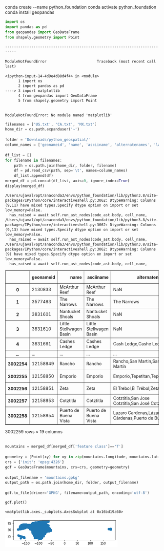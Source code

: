 conda create --name python_foundation
conda activate python_foundation
conda install geopandas


```python
import os
import pandas as pd
from geopandas import GeoDataFrame
from shapely.geometry import Point
```


    ---------------------------------------------------------------------------

    ModuleNotFoundError                       Traceback (most recent call last)

    <ipython-input-14-4d9e4d88d4f4> in <module>
          1 import os
          2 import pandas as pd
    ----> 3 import matplotlib
          4 from geopandas import GeoDataFrame
          5 from shapely.geometry import Point


    ModuleNotFoundError: No module named 'matplotlib'



```python
filenames = ['US.txt', 'CA.txt', 'MX.txt']
home_dir = os.path.expanduser('~')

folder = 'Downloads/python_geospatial/'
column_names = ['geonameid', 'name', 'asciiname', 'alternatenames', 'latitude', 'longitude', 'feature class', 'feature code', 'country code', 'cc2', 'admin1 code', 'admin2 code', 'admin3 code', 'admin4 code', 'population', 'elevation', 'dem', 'timezone', 'modification date']

df_list = []
for filename in filenames:
    path = os.path.join(home_dir, folder, filename)
    df = pd.read_csv(path, sep='\t', names=column_names)
    df_list.append(df)
merged_df = pd.concat(df_list, axis=0, ignore_index=True)
display(merged_df)
```

    /Users/ujaval/opt/anaconda3/envs/python_foundation/lib/python3.8/site-packages/IPython/core/interactiveshell.py:3062: DtypeWarning: Columns (9,11) have mixed types.Specify dtype option on import or set low_memory=False.
      has_raised = await self.run_ast_nodes(code_ast.body, cell_name,
    /Users/ujaval/opt/anaconda3/envs/python_foundation/lib/python3.8/site-packages/IPython/core/interactiveshell.py:3062: DtypeWarning: Columns (9,13) have mixed types.Specify dtype option on import or set low_memory=False.
      has_raised = await self.run_ast_nodes(code_ast.body, cell_name,
    /Users/ujaval/opt/anaconda3/envs/python_foundation/lib/python3.8/site-packages/IPython/core/interactiveshell.py:3062: DtypeWarning: Columns (9) have mixed types.Specify dtype option on import or set low_memory=False.
      has_raised = await self.run_ast_nodes(code_ast.body, cell_name,



<div>
<style scoped>
    .dataframe tbody tr th:only-of-type {
        vertical-align: middle;
    }

    .dataframe tbody tr th {
        vertical-align: top;
    }

    .dataframe thead th {
        text-align: right;
    }
</style>
<table border="1" class="dataframe">
  <thead>
    <tr style="text-align: right;">
      <th></th>
      <th>geonameid</th>
      <th>name</th>
      <th>asciiname</th>
      <th>alternatenames</th>
      <th>latitude</th>
      <th>longitude</th>
      <th>feature class</th>
      <th>feature code</th>
      <th>country code</th>
      <th>cc2</th>
      <th>admin1 code</th>
      <th>admin2 code</th>
      <th>admin3 code</th>
      <th>admin4 code</th>
      <th>population</th>
      <th>elevation</th>
      <th>dem</th>
      <th>timezone</th>
      <th>modification date</th>
    </tr>
  </thead>
  <tbody>
    <tr>
      <th>0</th>
      <td>2130833</td>
      <td>McArthur Reef</td>
      <td>McArthur Reef</td>
      <td>NaN</td>
      <td>52.06667</td>
      <td>177.86667</td>
      <td>U</td>
      <td>RFU</td>
      <td>US</td>
      <td>NaN</td>
      <td>AK</td>
      <td>16</td>
      <td>NaN</td>
      <td>NaN</td>
      <td>0</td>
      <td>NaN</td>
      <td>-9999</td>
      <td>Asia/Kamchatka</td>
      <td>2016-07-05</td>
    </tr>
    <tr>
      <th>1</th>
      <td>3577483</td>
      <td>The Narrows</td>
      <td>The Narrows</td>
      <td>The Narrows</td>
      <td>18.37502</td>
      <td>-64.72517</td>
      <td>H</td>
      <td>CHN</td>
      <td>US</td>
      <td>VG</td>
      <td>00</td>
      <td>NaN</td>
      <td>NaN</td>
      <td>NaN</td>
      <td>0</td>
      <td>NaN</td>
      <td>-9999</td>
      <td>America/St_Thomas</td>
      <td>2018-11-06</td>
    </tr>
    <tr>
      <th>2</th>
      <td>3831601</td>
      <td>Nantucket Shoals</td>
      <td>Nantucket Shoals</td>
      <td>NaN</td>
      <td>41.06917</td>
      <td>-69.67983</td>
      <td>U</td>
      <td>SHSU</td>
      <td>US</td>
      <td>NaN</td>
      <td>MA</td>
      <td>NaN</td>
      <td>NaN</td>
      <td>NaN</td>
      <td>0</td>
      <td>NaN</td>
      <td>-9999</td>
      <td>NaN</td>
      <td>2019-03-18</td>
    </tr>
    <tr>
      <th>3</th>
      <td>3831610</td>
      <td>Little Stellwagen Basin</td>
      <td>Little Stellwagen Basin</td>
      <td>NaN</td>
      <td>42.11667</td>
      <td>-70.28333</td>
      <td>U</td>
      <td>BSNU</td>
      <td>US</td>
      <td>NaN</td>
      <td>00</td>
      <td>NaN</td>
      <td>NaN</td>
      <td>NaN</td>
      <td>0</td>
      <td>NaN</td>
      <td>-9999</td>
      <td>America/New_York</td>
      <td>2017-05-26</td>
    </tr>
    <tr>
      <th>4</th>
      <td>3831661</td>
      <td>Cashes Ledge</td>
      <td>Cashes Ledge</td>
      <td>Cash Ledge,Cashe Ledge</td>
      <td>42.91328</td>
      <td>-68.95380</td>
      <td>U</td>
      <td>RDGU</td>
      <td>US</td>
      <td>NaN</td>
      <td>NaN</td>
      <td>NaN</td>
      <td>NaN</td>
      <td>NaN</td>
      <td>0</td>
      <td>NaN</td>
      <td>-9999</td>
      <td>NaN</td>
      <td>2019-02-11</td>
    </tr>
    <tr>
      <th>...</th>
      <td>...</td>
      <td>...</td>
      <td>...</td>
      <td>...</td>
      <td>...</td>
      <td>...</td>
      <td>...</td>
      <td>...</td>
      <td>...</td>
      <td>...</td>
      <td>...</td>
      <td>...</td>
      <td>...</td>
      <td>...</td>
      <td>...</td>
      <td>...</td>
      <td>...</td>
      <td>...</td>
      <td>...</td>
    </tr>
    <tr>
      <th>3002254</th>
      <td>12158849</td>
      <td>Rancho</td>
      <td>Rancho</td>
      <td>Rancho,San Martin,San Martín</td>
      <td>25.80089</td>
      <td>-100.38209</td>
      <td>P</td>
      <td>PPLX</td>
      <td>MX</td>
      <td>NaN</td>
      <td>19</td>
      <td>NaN</td>
      <td>NaN</td>
      <td>NaN</td>
      <td>0</td>
      <td>NaN</td>
      <td>551</td>
      <td>America/Monterrey</td>
      <td>2020-05-11</td>
    </tr>
    <tr>
      <th>3002255</th>
      <td>12158850</td>
      <td>Emporio</td>
      <td>Emporio</td>
      <td>Emporio,Tepetitan,Tepetitán</td>
      <td>17.77891</td>
      <td>-92.42383</td>
      <td>P</td>
      <td>PPL</td>
      <td>MX</td>
      <td>NaN</td>
      <td>27</td>
      <td>NaN</td>
      <td>NaN</td>
      <td>NaN</td>
      <td>0</td>
      <td>NaN</td>
      <td>22</td>
      <td>America/Mexico_City</td>
      <td>2020-05-11</td>
    </tr>
    <tr>
      <th>3002256</th>
      <td>12158851</td>
      <td>Zeta</td>
      <td>Zeta</td>
      <td>El Trebol,El Trébol,Zeta</td>
      <td>15.78197</td>
      <td>-93.43607</td>
      <td>P</td>
      <td>PPL</td>
      <td>MX</td>
      <td>NaN</td>
      <td>5</td>
      <td>NaN</td>
      <td>NaN</td>
      <td>NaN</td>
      <td>0</td>
      <td>NaN</td>
      <td>11</td>
      <td>America/Mexico_City</td>
      <td>2020-05-11</td>
    </tr>
    <tr>
      <th>3002257</th>
      <td>12158853</td>
      <td>Cotztitla</td>
      <td>Cotztitla</td>
      <td>Cotztitla,San Jose Cotztitla,San José Cotztitla</td>
      <td>18.94229</td>
      <td>-97.62164</td>
      <td>P</td>
      <td>PPL</td>
      <td>MX</td>
      <td>NaN</td>
      <td>21</td>
      <td>NaN</td>
      <td>NaN</td>
      <td>NaN</td>
      <td>0</td>
      <td>NaN</td>
      <td>2284</td>
      <td>America/Mexico_City</td>
      <td>2020-05-11</td>
    </tr>
    <tr>
      <th>3002258</th>
      <td>12158854</td>
      <td>Puerto de Buena Vista</td>
      <td>Puerto de Buena Vista</td>
      <td>Lazaro Cardenas,Lázaro Cárdenas,Puerto de Buen...</td>
      <td>19.68575</td>
      <td>-101.12824</td>
      <td>P</td>
      <td>PPL</td>
      <td>MX</td>
      <td>NaN</td>
      <td>16</td>
      <td>NaN</td>
      <td>NaN</td>
      <td>NaN</td>
      <td>0</td>
      <td>NaN</td>
      <td>2058</td>
      <td>America/Mexico_City</td>
      <td>2020-05-11</td>
    </tr>
  </tbody>
</table>
<p>3002259 rows × 19 columns</p>
</div>



```python

mountains = merged_df[merged_df['feature class']=='T']

geometry = [Point(xy) for xy in zip(mountains.longitude, mountains.latitude)]
crs = {'init': 'epsg:4326'}
gdf = GeoDataFrame(mountains, crs=crs, geometry=geometry)

output_filename = 'mountains.gpkg'
output_path = os.path.join(home_dir, folder, output_filename)

gdf.to_file(driver='GPKG', filename=output_path, encoding='utf-8')
```


```python
gdf.plot()
```




    <matplotlib.axes._subplots.AxesSubplot at 0x16bd19a60>




![png](geopandas-exercise_files/geopandas-exercise_4_1.png)

